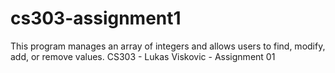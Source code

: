 # cs303-assignment1
This program manages an array of integers and allows users to find, modify, add, or remove values. CS303 - Lukas Viskovic - Assignment 01 
